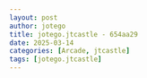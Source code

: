 ```yaml
---
layout: post
author: jotego
title: jotego.jtcastle - 654aa29
date: 2025-03-14
categories: [Arcade, jtcastle]
tags: [jotego.jtcastle]
---
```


